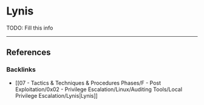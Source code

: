 # Lynis

TODO: Fill this info

---
## References

### Backlinks

- [[07 - Tactics & Techniques & Procedures Phases/F - Post Exploitation/0x02 - Privilege Escalation/Linux/Auditing Tools/Local Privilege Escalation/Lynis|Lynis]]